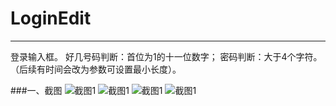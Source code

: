 # LoginEdit
---------
登录输入框。
好几号码判断：首位为1的十一位数字；
密码判断：大于4个字符。（后续有时间会改为参数可设置最小长度）。

###一、截图
![截图1](https://github.com/iLucasLiu/LoginEdit/blob/master/screenshot/device-2016-11-25-082753.png)
![截图1](https://github.com/iLucasLiu/LoginEdit/blob/master/screenshot/device-2016-11-25-082827.png)
![截图1](https://github.com/iLucasLiu/LoginEdit/blob/master/screenshot/device-2016-11-25-082912.png)
![截图1](https://github.com/iLucasLiu/LoginEdit/blob/master/screenshot/device-2016-11-25-082938.png)
